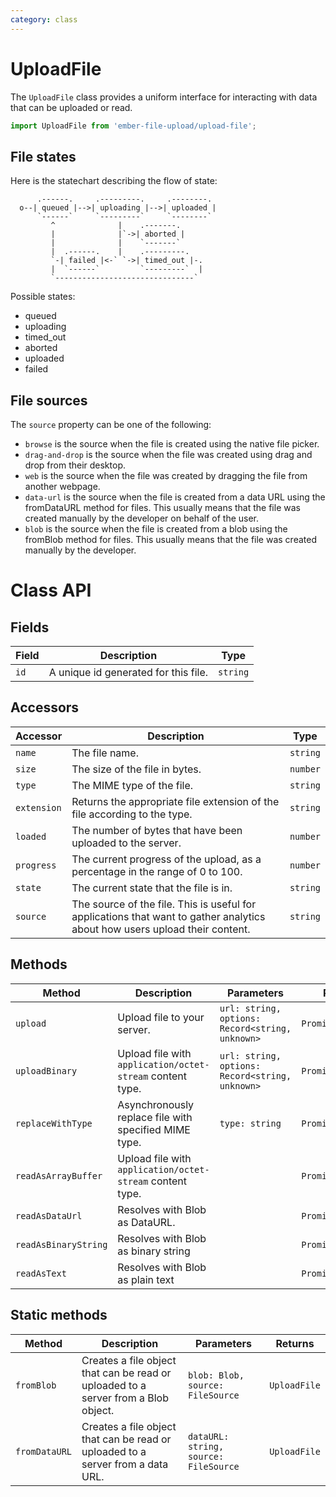 ```yaml
---
category: class
---
```


# UploadFile

The `UploadFile` class provides a uniform interface for interacting with data that can be uploaded or read.

```js
import UploadFile from 'ember-file-upload/upload-file';
```

## File states

Here is the statechart describing the flow of state:

```
      .------.     .---------.     .--------.
  o--| queued |-->| uploading |-->| uploaded |
      `------`     `---------`     `--------`
         ^              |    .-------.
         |              |`->| aborted |
         |              |    `-------`
         |  .------.    |    .---------.
         `-| failed |<-` `->| timed_out |-.
         |  `------`         `---------`  |
         `-------------------------------`
```

Possible states:

- queued
- uploading
- timed_out
- aborted
- uploaded
- failed

## File sources

The `source` property can be one of the following:

- `browse` is the source when the file is created using the native file picker.
- `drag-and-drop` is the source when the file was created using drag and drop from their desktop.
- `web` is the source when the file was created by dragging the file from another webpage.
- `data-url` is the source when the file is created from a data URL using the fromDataURL method for files. This usually means that the file was created manually by the developer on behalf of the user.
- `blob` is the source when the file is created from a blob using the fromBlob method for files. This usually means that the file was created manually by the developer.

# Class API

## Fields

| Field | Description                          | Type     |
| ----- | ------------------------------------ | -------- |
| `id`  | A unique id generated for this file. | `string` |

## Accessors

| Accessor    | Description                                                                                                                 | Type     |
| ----------- | --------------------------------------------------------------------------------------------------------------------------- | -------- |
| `name`      | The file name.                                                                                                              | `string` |
| `size`      | The size of the file in bytes.                                                                                              | `number` |
| `type`      | The MIME type of the file.                                                                                                  | `string` |
| `extension` | Returns the appropriate file extension of the file according to the type.                                                   | `string` |
| `loaded`    | The number of bytes that have been uploaded to the server.                                                                  | `number` |
| `progress`  | The current progress of the upload, as a percentage in the range of 0 to 100.                                               | `number` |
| `state`     | The current state that the file is in.                                                                                      | `string` |
| `source`    | The source of the file. This is useful for applications that want to gather analytics about how users upload their content. | `string` |

## Methods

| Method               | Description                                               | Parameters                                      | Returns            |
| -------------------- | --------------------------------------------------------- | ----------------------------------------------- | ------------------ |
| `upload`             | Upload file to your server.                               | `url: string, options: Record<string, unknown>` | `Promise<unknown>` |
| `uploadBinary`       | Upload file with `application/octet-stream` content type. | `url: string, options: Record<string, unknown>` | `Promise<unknown>` |
| `replaceWithType`    | Asynchronously replace file with specified MIME type.     | `type: string`                                  | `Promise<void>`    |
| `readAsArrayBuffer`  | Upload file with `application/octet-stream` content type. |                                                 | `Promise`          |
| `readAsDataUrl`      | Resolves with Blob as DataURL.                            |                                                 | `Promise`          |
| `readAsBinaryString` | Resolves with Blob as binary string                       |                                                 | `Promise`          |
| `readAsText`         | Resolves with Blob as plain text                          |                                                 | `Promise`          |

## Static methods

| Method        | Description                                                                        | Parameters                            | Returns      |
| ------------- | ---------------------------------------------------------------------------------- | ------------------------------------- | ------------ |
| `fromBlob`    | Creates a file object that can be read or uploaded to a server from a Blob object. | `blob: Blob, source: FileSource`      | `UploadFile` |
| `fromDataURL` | Creates a file object that can be read or uploaded to a server from a data URL.    | `dataURL: string, source: FileSource` | `UploadFile` |
